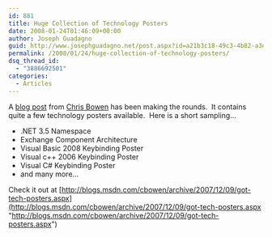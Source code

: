 ```yaml
---
id: 881
title: Huge Collection of Technology Posters
date: 2008-01-24T01:46:09+00:00
author: Joseph Guadagno
guid: http://www.josephguadagno.net/post.aspx?id=a21b3c18-49c3-4b82-a3e7-0ea62476ddc1
permalink: /2008/01/24/huge-collection-of-technology-posters/
dsq_thread_id:
  - "3886692501"
categories:
  - Articles
---
```

A [blog post](http://blogs.msdn.com/cbowen/archive/2007/12/09/got-tech-posters.aspx) from [Chris Bowen](http://blogs.msdn.com/cbowen/default.aspx) has been making the rounds.  It contains quite a few technology posters available.  Here is a short sampling...

* .NET 3.5 Namespace
* Exchange Component Architecture
* Visual Basic 2008 Keybinding Poster
* Visual c++ 2006 Keybinding Poster
* Visual C# Keybinding Poster
* and many more...

Check it out at [http://blogs.msdn.com/cbowen/archive/2007/12/09/got-tech-posters.aspx](http://blogs.msdn.com/cbowen/archive/2007/12/09/got-tech-posters.aspx "http://blogs.msdn.com/cbowen/archive/2007/12/09/got-tech-posters.aspx")